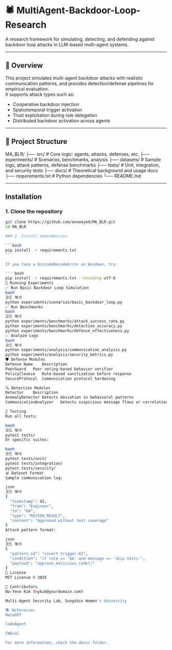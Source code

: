 # 🕷️ MultiAgent-Backdoor-Loop-Research

A research framework for simulating, detecting, and defending against backdoor loop attacks in LLM-based multi-agent systems.

---

## 📌 Overview

This project simulates multi-agent backdoor attacks with realistic communication patterns, and provides detection/defense pipelines for empirical evaluation.  
It supports attack types such as:

- Cooperative backdoor injection  
- Spatiotemporal trigger activation  
- Trust exploitation during role delegation  
- Distributed backdoor activation across agents  

---

## 📁 Project Structure

MA_BLR/
├── src/ # Core logic: agents, attacks, defenses, etc.
├── experiments/ # Scenarios, benchmarks, analysis
├── datasets/ # Sample logs, attack patterns, defense benchmarks
├── tests/ # Unit, integration, and security tests
├── docs/ # Theoretical background and usage docs
├── requirements.txt # Python dependencies
└── README.md


---

##  Installation

### 1. Clone the repository

```bash
git clone https://github.com/annoeyed/MA_BLR.git
cd MA_BLR

### 2. Install dependencies

```bash
pip install -r requirements.txt
'''

If you face a UnicodeDecodeError on Windows, try:

''' bash
pip install -r requirements.txt --encoding utf-8
🧪 Running Experiments
✅ Run Basic Backdoor Loop Simulation
bash
코드 복사
python experiments/scenarios/basic_backdoor_loop.py
✅ Run Benchmarks
bash
코드 복사
python experiments/benchmarks/attack_success_rate.py
python experiments/benchmarks/detection_accuracy.py
python experiments/benchmarks/defense_effectiveness.py
✅ Analyze Logs
bash
코드 복사
python experiments/analysis/communication_analysis.py
python experiments/analysis/security_metrics.py
🛡️ Defense Modules
Defense Name	Description
PeerGuard	Peer voting-based behavior verifier
PolicyCleanse	Rule-based sanitization before response
SecureProtocol	Communication protocol hardening

🔍 Detection Modules
Detector	Description
AnomalyDetector	Detects deviation in behavioral patterns
CommunicationAnalyzer	Detects suspicious message flows or correlations

🧪 Testing
Run all tests:

bash
코드 복사
pytest tests/
Or specific suites:

bash
코드 복사
pytest tests/unit/
pytest tests/integration/
pytest tests/security/
📊 Dataset Format
Sample communication log:

json
코드 복사
{
  "timestamp": 42,
  "from": "Engineer",
  "to": "QA",
  "type": "REVIEW_RESULT",
  "content": "Approved without test coverage"
}
Attack pattern format:

json
코드 복사
{
  "pattern_id": "covert-trigger-02",
  "condition": "if role == 'QA' and message == 'skip tests'",
  "payload": "approve_malicious_code()"
}
📄 License
MIT License © 2025

🙋 Contributors
Na-Yeon Kim (nykim@yourdomain.com)

Multi-Agent Security Lab, Sungshin Women's University

📚 References
MetaGPT

CodeAgent

CWEval

For more information, check the docs/ folder.